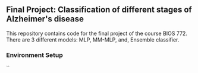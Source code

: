 ## Final Project: Classification of different stages of Alzheimer's disease
This repository contains code for the final project of the course BIOS 772.
There are 3 different models: MLP, MM-MLP, and, Ensemble classifier.

### Environment Setup
``